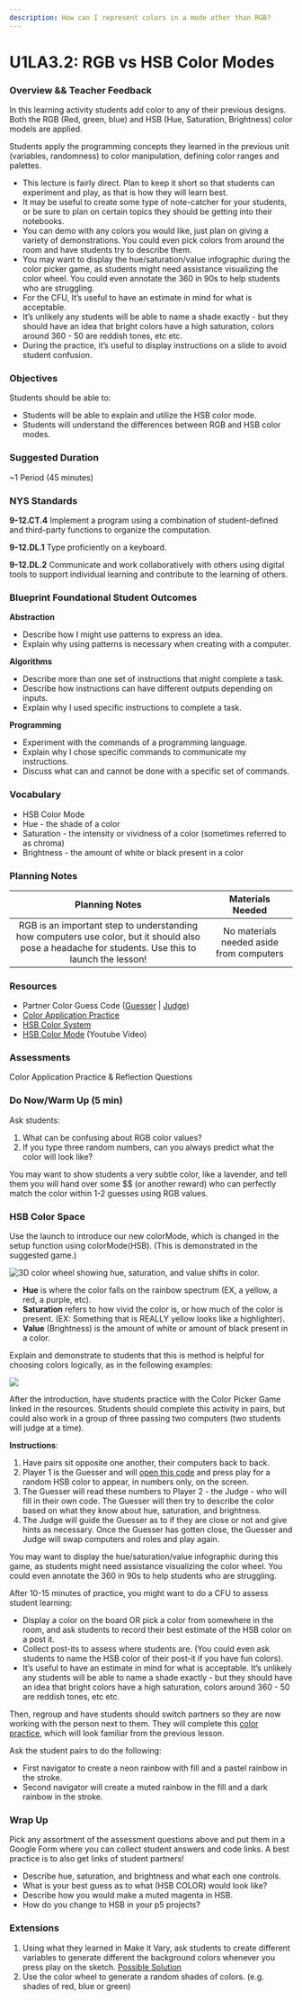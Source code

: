 ```yaml
---
description: How can I represent colors in a mode other than RGB?
---
```


# U1LA3.2: RGB vs HSB Color Modes

### Overview && Teacher Feedback

In this learning activity students add color to any of their previous designs. Both the RGB (Red, green, blue) and HSB (Hue, Saturation, Brightness) color models are applied.

Students apply the programming concepts they learned in the previous unit (variables, randomness) to color manipulation, defining color ranges and palettes.

* This lecture is fairly direct. Plan to keep it short so that students can experiment and play, as that is how they will learn best.
* It may be useful to create some type of note-catcher for your students, or be sure to plan on certain topics they should be getting into their notebooks.
* You can demo with any colors you would like, just plan on giving a variety of demonstrations. You could even pick colors from around the room and have students try to describe them.
* You may want to display the hue/saturation/value infographic during the color picker game, as students might need assistance visualizing the color wheel. You could even annotate the 360 in 90s to help students who are struggling.
* For the CFU, It’s useful to have an estimate in mind for what is acceptable.
* It’s unlikely any students will be able to name a shade exactly - but they should have an idea that bright colors have a high saturation, colors around 360 - 50 are reddish tones, etc etc.
* During the practice, it’s useful to display instructions on a slide to avoid student confusion.

### Objectives

Students should be able to:

* Students will be able to explain and utilize the HSB color mode.
* Students will understand the differences between RGB and HSB color modes.

### Suggested Duration

\~1 Period (45 minutes)

### NYS Standards

**9-12.CT.4** Implement a program using a combination of student-defined and third-party functions to organize the computation.

**9-12.DL.1** Type proficiently on a keyboard.

**9-12.DL.2** Communicate and work collaboratively with others using digital tools to support individual learning and contribute to the learning of others.

### Blueprint Foundational Student Outcomes

**Abstraction**

* Describe how I might use patterns to express an idea.
* Explain why using patterns is necessary when creating with a computer.

**Algorithms**

* Describe more than one set of instructions that might complete a task.
* Describe how instructions can have different outputs depending on inputs.
* Explain why I used specific instructions to complete a task.

**Programming**

* Experiment with the commands of a programming language.
* Explain why I chose specific commands to communicate my instructions.
* Discuss what can and cannot be done with a specific set of commands.

### Vocabulary

* HSB Color Mode
* Hue - the shade of a color
* Saturation - the intensity or vividness of a color (sometimes referred to as chroma)
* Brightness - the amount of white or black present in a color

### Planning Notes

|                                                                   Planning Notes                                                                   |             Materials Needed             |
| :------------------------------------------------------------------------------------------------------------------------------------------------: | :--------------------------------------: |
| RGB is an important step to understanding how computers use color, but it should also pose a headache for students. Use this to launch the lesson! | No materials needed aside from computers |

### Resources

* Partner Color Guess Code ([Guesser](https://editor.p5js.org/cs4all/sketches/Hk-F\_ghXm) | [Judge](https://editor.p5js.org/cs4all/sketches/By4eFxnm7))
* [Color Application Practice](http://editor.p5js.org/cs4all/sketches/rJ31kZ3QQ)
* [HSB Color System](https://learnui.design/blog/the-hsb-color-system-practicioners-primer.html)
* [HSB Color Mode](https://youtu.be/lt1lDp2aFLQ) (Youtube Video)

### Assessments

Color Application Practice & Reflection Questions

### Do Now/Warm Up (5 min)

Ask students:

1. What can be confusing about RGB color values?
2. If you type three random numbers, can you always predict what the color will look like?

You may want to show students a very subtle color, like a lavender, and tell them you will hand over some \$$ (or another reward) who can perfectly match the color within 1-2 guesses using RGB values.

### HSB Color Space

Use the launch to introduce our new colorMode, which is changed in the setup function using colorMode(HSB). (This is demonstrated in the suggested game.)

![3D color wheel showing hue, saturation, and value shifts in color.](<../.gitbook/assets/Screen Shot 2021-10-18 at 3.05.15 PM.png>)

* **Hue** is where the color falls on the rainbow spectrum (EX, a yellow, a red, a purple, etc).
* **Saturation** refers to how vivid the color is, or how much of the color is present. (EX: Something that is REALLY yellow looks like a highlighter).
* **Value** (Brightness) is the amount of white or amount of black present in a color.

Explain and demonstrate to students that this is method is helpful for choosing colors logically, as in the following examples:

![](<../.gitbook/assets/Screen Shot 2021-10-18 at 3.07.15 PM.png>)

After the introduction, have students practice with the Color Picker Game linked in the resources. Students should complete this activity in pairs, but could also work in a group of three passing two computers (two students will judge at a time).

**Instructions**:

1. Have pairs sit opposite one another, their computers back to back.
2. Player 1 is the Guesser and will [open this code](https://editor.p5js.org/cs4all/sketches/Hk-F\_ghXm) and press play for a random HSB color to appear, in numbers only, on the screen.
3. The Guesser will read these numbers to Player 2 - the Judge - who will fill in their own code. The Guesser will then try to describe the color based on what they know about hue, saturation, and brightness.
4. The Judge will guide the Guesser as to if they are close or not and give hints as necessary. Once the Guesser has gotten close, the Guesser and Judge will swap computers and roles and play again.

You may want to display the hue/saturation/value infographic during this game, as students might need assistance visualizing the color wheel. You could even annotate the 360 in 90s to help students who are struggling.

After 10-15 minutes of practice, you might want to do a CFU to assess student learning:

* Display a color on the board OR pick a color from somewhere in the room, and ask students to record their best estimate of the HSB color on a post it.
* Collect post-its to assess where students are. (You could even ask students to name the HSB color of their post-it if you have fun colors).
* It’s useful to have an estimate in mind for what is acceptable. It’s unlikely any students will be able to name a shade exactly - but they should have an idea that bright colors have a high saturation, colors around 360 - 50 are reddish tones, etc etc.

Then, regroup and have students should switch partners so they are now working with the person next to them. They will complete this [color practice](http://alpha.editor.p5js.org/SEP/sketches/rJ31kZ3QQ), which will look familiar from the previous lesson.

Ask the student pairs to do the following:

* First navigator to create a neon rainbow with fill and a pastel rainbow in the stroke.
* Second navigator will create a muted rainbow in the fill and a dark rainbow in the stroke.

### Wrap Up

Pick any assortment of the assessment questions above and put them in a Google Form where you can collect student answers and code links. A best practice is to also get links of student partners!

* Describe hue, saturation, and brightness and what each one controls.
* What is your best guess as to what (HSB COLOR) would look like?
* Describe how you would make a muted magenta in HSB.
* How do you change to HSB in your p5 projects?

### Extensions

1. Using what they learned in Make it Vary, ask students to create different variables to generate different the background colors whenever you press play on the sketch. [Possible Solution](http://editor.p5js.org/cs4all/sketches/rJJiKCnVm)
2. Use the color wheel to generate a random shades of colors. (e.g. shades of red, blue or green)
